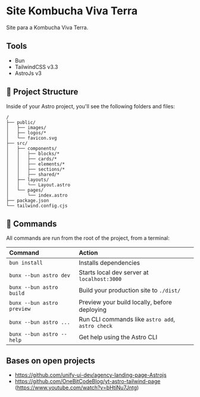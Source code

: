 # Site Kombucha Viva Terra 

Site para a Kombucha Viva Terra. 

## Tools
- Bun
- TailwindCSS v3.3
- AstroJs v3

## 🚀 Project Structure

Inside of your Astro project, you'll see the following folders and files:

```
/
├── public/
│   ├── images/
│   ├── logos/*
│   └── favicon.svg
├── src/
│   ├── components/
│   │   ├── blocks/*
│   │   ├── cards/*
│   │   ├── elements/*
│   │   ├── sections/*
│   │   ├── shared/*
│   ├── layouts/
│   │   └── Layout.astro
│   └── pages/
│       └── index.astro
├── package.json
└── tailwind.config.cjs
```

## 🧞 Commands

All commands are run from the root of the project, from a terminal:

| Command                | Action                                           |
| :------------------------- | :----------------------------------------------- |
| `bun install`              | Installs dependencies                            |
| `bunx --bun astro dev`     | Starts local dev server at `localhost:3000`      |
| `bunx --bun astro build`   | Build your production site to `./dist/`          |
| `bunx --bun astro preview` | Preview your build locally, before deploying     |
| `bunx --bun astro ...`     | Run CLI commands like `astro add`, `astro check` |
| `bunx --bun astro --help`  | Get help using the Astro CLI                     |

## Bases on open projects
- https://github.com/unify-ui-dev/agency-landing-page-Astrojs
- https://github.com/OneBitCodeBlog/yt-astro-tailwind-page (https://www.youtube.com/watch?v=bHtiNu7Jntg)